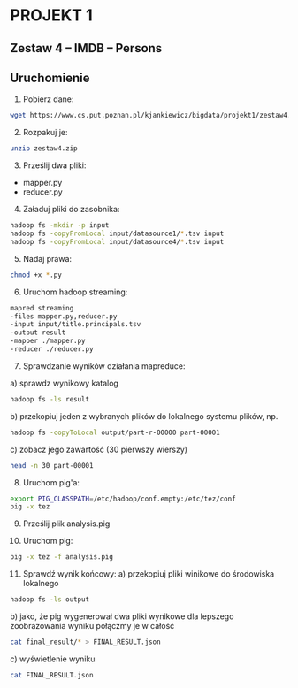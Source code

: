 # PROJEKT 1
## Zestaw 4 – IMDB – Persons

## Uruchomienie

1. Pobierz dane:
```sh
wget https://www.cs.put.poznan.pl/kjankiewicz/bigdata/projekt1/zestaw4.zip
```

2. Rozpakuj je:
```sh
unzip zestaw4.zip
```

3. Prześlij dwa pliki:
 - mapper.py
 - reducer.py

4. Załaduj pliki do zasobnika:
```sh
hadoop fs -mkdir -p input
hadoop fs -copyFromLocal input/datasource1/*.tsv input
hadoop fs -copyFromLocal input/datasource4/*.tsv input
```

5. Nadaj prawa:
```sh
chmod +x *.py
```

6. Uruchom hadoop streaming:
```sh
mapred streaming 
-files mapper.py,reducer.py 
-input input/title.principals.tsv 
-output result 
-mapper ./mapper.py 
-reducer ./reducer.py
```

7. Sprawdzanie wyników działania mapreduce:

a) sprawdz wynikowy katalog
```sh
hadoop fs -ls result
```

b) przekopiuj jeden z wybranych plików do lokalnego systemu plików, np.
```sh
hadoop fs -copyToLocal output/part-r-00000 part-00001
```
c) zobacz jego zawartość (30 pierwszy wierszy)
```sh
head -n 30 part-00001
```

8. Uruchom pig'a:

```sh
export PIG_CLASSPATH=/etc/hadoop/conf.empty:/etc/tez/conf
pig -x tez
```

9. Prześlij plik analysis.pig

10. Uruchom pig:
```sh
pig -x tez -f analysis.pig
```

11. Sprawdź wynik końcowy:
 a) przekopiuj pliki winikowe do środowiska lokalnego
```sh
hadoop fs -ls output
```

b) jako, że pig wygenerował dwa pliki wynikowe dla lepszego zoobrazowania wyniku połączmy je w całość
```sh
cat final_result/* > FINAL_RESULT.json
```

c) wyświetlenie wyniku
```sh
cat FINAL_RESULT.json
```
